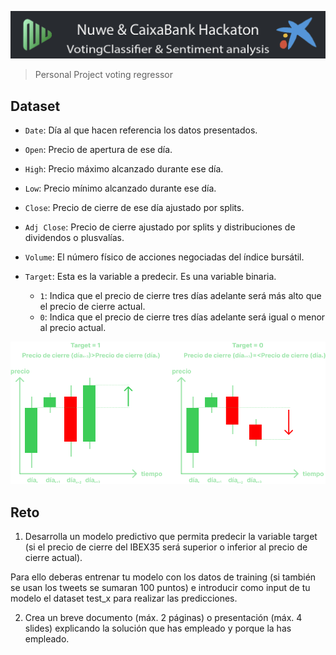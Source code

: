 ![header](src\header.png)
> Personal Project voting regressor

## Dataset
* `Date`: Día al que hacen referencia los datos presentados.
* `Open`: Precio de apertura de ese día.
* `High`: Precio máximo alcanzado durante ese día.
* `Low`: Precio mínimo alcanzado durante ese día.
* `Close`: Precio de cierre de ese día ajustado por splits.
* `Adj Close`: Precio de cierre ajustado por splits y distribuciones de dividendos o plusvalías.
* `Volume`: El número físico de acciones negociadas del índice bursátil.

* `Target`: Esta es la variable a predecir. Es una variable binaria.
    * `1`: Indica que el precio de cierre tres días adelante será más alto que el precio de cierre actual.
    * `0`: Indica que el precio de cierre tres días adelante será igual o menor al precio actual.

![image](src\example_targets_green.png) 


## Reto
1. Desarrolla un modelo predictivo que permita predecir la variable target (si el precio de cierre del IBEX35 será superior o inferior al precio de cierre actual).

Para ello deberas entrenar tu modelo con los datos de training (si también se usan los tweets se sumaran 100 puntos) e introducir como input de tu modelo el dataset test_x para realizar las predicciones.

2. Crea un breve documento (máx. 2 páginas) o presentación (máx. 4 slides) explicando la solución que has empleado y porque la has empleado.

